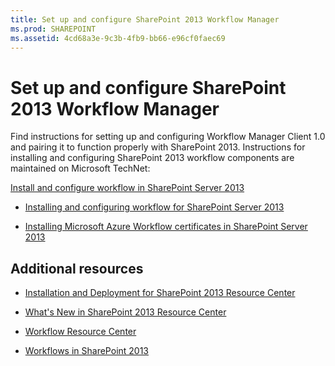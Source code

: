 ```yaml
---
title: Set up and configure SharePoint 2013 Workflow Manager
ms.prod: SHAREPOINT
ms.assetid: 4cd68a3e-9c3b-4fb9-bb66-e96cf0faec69
---
```



# Set up and configure SharePoint 2013 Workflow Manager
Find instructions for setting up and configuring Workflow Manager Client 1.0 and pairing it to function properly with SharePoint 2013. 
Instructions for installing and configuring SharePoint 2013 workflow components are maintained on Microsoft TechNet:
  
    
    

 [Install and configure workflow in SharePoint Server 2013](http://technet.microsoft.com/en-us/library/jj658586%28v=office.15%29)
-  [Installing and configuring workflow for SharePoint Server 2013](http://technet.microsoft.com/en-us/library/jj658588%28v=office.15%29)
    
  
-  [Installing Microsoft Azure Workflow certificates in SharePoint Server 2013](http://technet.microsoft.com/en-us/library/jj658589%28v=office.15%29)
    
  

## Additional resources


-  [Installation and Deployment for SharePoint 2013 Resource Center](http://technet.microsoft.com/en-US/sharepoint/fp142376)
    
  
-  [What's New in SharePoint 2013 Resource Center](http://technet.microsoft.com/en-US/sharepoint/fp142374)
    
  
-  [Workflow Resource Center](http://technet.microsoft.com/en-US/sharepoint/jj556245)
    
  
-  [Workflows in SharePoint 2013](workflows-in-sharepoint.md)
    
  

